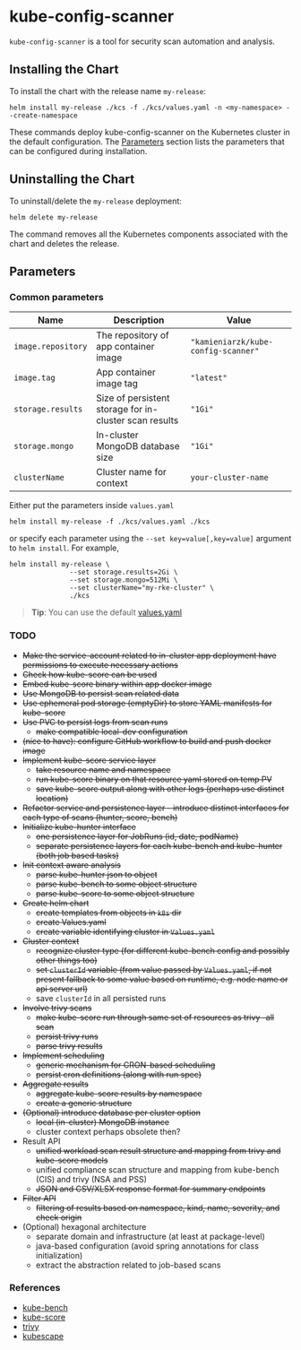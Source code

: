 <!--- app-name: kube-config-scanner -->

# kube-config-scanner

`kube-config-scanner` is a tool for security scan automation and analysis.

## Installing the Chart

To install the chart with the release name `my-release`:

```console
helm install my-release ./kcs -f ./kcs/values.yaml -n <my-namespace> --create-namespace
```

These commands deploy kube-config-scanner on the Kubernetes cluster in the default configuration.
The [Parameters](#parameters) section lists the parameters that can be configured during installation.

## Uninstalling the Chart

To uninstall/delete the `my-release` deployment:

```console
helm delete my-release
```

The command removes all the Kubernetes components associated with the chart and deletes the release.

## Parameters

### Common parameters

| Name               | Description                                            | Value                               |
|--------------------|--------------------------------------------------------|-------------------------------------|
| `image.repository` | The repository of app container image                  | `"kamieniarzk/kube-config-scanner"` |
| `image.tag`        | App container image tag                                | `"latest"`                          |
| `storage.results`  | Size of persistent storage for in-cluster scan results | `"1Gi"`                             |
| `storage.mongo`    | In-cluster MongoDB database size                       | `"1Gi"`                             |
| `clusterName`      | Cluster name for context                               | `your-cluster-name`                 |


Either put the parameters inside `values.yaml`

```console
helm install my-release -f ./kcs/values.yaml ./kcs
```

or specify each parameter using the `--set key=value[,key=value]` argument to `helm install`. For example,

```console
helm install my-release \
               --set storage.results=2Gi \
               --set storage.mongo=512Mi \
               --set clusterName="my-rke-cluster" \
               ./kcs
```
> **Tip**: You can use the default [values.yaml](helm/kcs/values.yaml)

### TODO
* ~~Make the service-account related to in-cluster app deployment have permissions to execute necessary actions~~
* ~~Check how kube-score can be used~~
* ~~Embed kube-score binary within app docker image~~
* ~~Use MongoDB to persist scan related data~~
* ~~Use ephemeral pod storage (emptyDir) to store YAML manifests for kube-score~~
* ~~Use PVC to persist logs from scan runs~~
  * ~~make compatible local-dev configuration~~
* ~~(nice to have): configure GitHub workflow to build and push docker image~~
* ~~Implement kube-score service layer~~
  * ~~take resource name and namespace~~
  * ~~run kube-score binary on that resource yaml stored on temp PV~~
  * ~~save kube-score output along with other logs (perhaps use distinct location)~~
* ~~Refactor service and persistence layer - introduce distinct interfaces for each type of scans (hunter, score, bench)~~
* ~~Initialize kube-hunter interface~~
  * ~~one persistence layer for JobRuns (id, date, podName)~~
  * ~~separate persistence layers for each kube-bench and kube-hunter (both job based tasks)~~
* ~~Init context aware analysis~~
  * ~~parse kube-hunter json to object~~
  * ~~parse kube-bench to some object structure~~
  * ~~parse kube-score to some object structure~~
* ~~Create helm chart~~
  * ~~create templates from objects in `k8s` dir~~
  * ~~create Values.yaml~~
  * ~~create variable identifying cluster in `Values.yaml`~~
* ~~Cluster context~~
  * ~~recognize cluster type (for different kube-bench config and possibly other things too)~~
  * ~~set `clusterId` variable (from value passed by `Values.yaml`, if not present fallback to some value based on runtime, e.g. node name or api server url)~~
  * save `clusterId` in all persisted runs
* ~~Involve trivy scans~~
  * ~~make kube-score run through same set of resources as trivy -all scan~~
  * ~~persist trivy runs~~
  * ~~parse trivy results~~
* ~~Implement scheduling~~
  * ~~generic mechanism for CRON-based scheduling~~
  * ~~persist cron definitions (along with run spec)~~
* ~~Aggregate results~~
  * ~~aggregate kube-score results by namespace~~
  * ~~create a generic structure~~
* ~~(Optional) introduce database per cluster option~~
  * ~~local (in-cluster) MongoDB instance~~
  * cluster context perhaps obsolete then?
* Result API
  * ~~unified workload scan result structure and mapping from trivy and kube-score models~~
  * unified compliance scan structure and mapping from kube-bench (CIS) and trivy (NSA and PSS)
  * ~~JSON and CSV/XLSX response format for summary endpoints~~
* ~~Filter API~~
  * ~~filtering of results based on namespace, kind, name, severity, and check origin~~
* (Optional) hexagonal architecture
  * separate domain and infrastructure (at least at package-level)
  * java-based configuration (avoid spring annotations for class initialization)
  * extract the abstraction related to job-based scans


### References
* [kube-bench](https://github.com/aquasecurity/kube-bench)
* [kube-score](https://github.com/zegl/kube-score)
* [trivy](https://github.com/aquasecurity/trivy)
* [kubescape](https://github.com/kubescape/kubescape)
